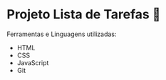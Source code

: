 # Projeto Lista de Tarefas 🚀️

Ferramentas e Linguagens utilizadas:

* HTML
* CSS
* JavaScript
* Git
